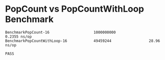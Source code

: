# PopCount vs PopCountWithLoop Benchmark #

```
BenchmarkPopCount-16                    1000000000               0.2355 ns/op
BenchmarkPopCountWithLoop-16            49459244                 28.96 ns/op

PASS
```
